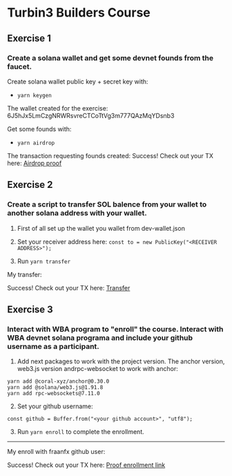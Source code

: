 # Turbin3 Builders Course

## Exercise 1

### Create a solana wallet and get some devnet founds from the faucet.

Create solana wallet public key + secret key with: 

- `yarn keygen`

The wallet created for the exercise:  
6J5hJx5LmCzgNRWRsvreCTCoTtVg3m777QAzMqYDsnb3

 Get some founds with: 

- `yarn airdrop`

The transaction requesting founds created: 
Success! Check out your TX here: [Airdrop proof](https://explorer.solana.com/tx/3Xxi2A9miULvu84PRqovvFbUZKqbCt2JK6YbT4HkohXBiv7FigFpmgqJpD3pY8PfdeQU8vNWxw1TqDy9S1REMcS1?cluster=devnet)

## Exercise 2 

### Create a script to transfer SOL balence from your wallet to another solana address with your wallet.

1. First of all set up the wallet you wallet from dev-wallet.json

2. Set your receiver address here: `const to = new PublicKey("<RECEIVER ADDRESS>");`



3. Run  `yarn transfer`

My transfer: 

Success! Check out your TX here: [Transfer](https://explorer.solana.com/tx/yWRbR2xcRSqhrN5q8nrpnixPwSKswzocb1C1T7xLbdayQuXwmj6aK2rm287tPt7jSApPhGMPt7FVYMtD76YXDvW?cluster=devnet)


## Exercise 3

### Interact with WBA program to "enroll" the course. Interact with WBA devnet solana programa and  include your github username as a participant.

1. Add next packages to work with the project version. The anchor version, web3.js version andrpc-websocket to work with anchor:


```
yarn add @coral-xyz/anchor@0.30.0
yarn add @solana/web3.js@1.91.8
yarn add rpc-websockets@7.11.0
```

2. Set your github username:

```
const github = Buffer.from("<your github account>", "utf8");
```


3. Run `yarn enroll` to complete the enrollment.


---
My enroll with fraanfx github user: 

  Success! Check out your TX here: [Proof enrollment link](https://explorer.solana.com/tx/qjoqbDg2XVpYcbLFjXAMHbWdCE3vWLwbkNHWyY7GfsKpMZCTPfM5YpBU1MRnHuhb7QgRU4BaZjcPc8bmuCjEsBy?cluster=devnet)